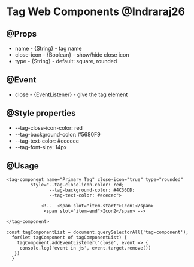   # Tag Web Components @Indraraj26
    
## @Props
- name - {String} - tag name
- close-icon - {Boolean} - show/hide close icon
- type - {String} - default: square, rounded
    
## @Event
- close - {EventListener} - give the tag element</li>
    
## @Style properties
- --tag-close-icon-color: red
- --tag-background-color: #5680F9
- --tag-text-color: #ececec
- --tag-font-size: 14px
      
## @Usage
```
<tag-component name="Primary Tag" close-icon="true" type="rounded"
         style="--tag-close-icon-color: red;
                --tag-background-color: #4C36DD;
                --tag-text-color: #ececec">

             <!--  <span slot="item-start">Icon1</span>
              <span slot="item-end">Icon2</span> -->

</tag-component>
```
```
const tagComponentList = document.querySelectorAll('tag-component');
  for(let tagComponent of tagComponentList) {
    tagComponent.addEventListener('close', event => {
     console.log('event in js', event.target.remove())
   })
  }
```